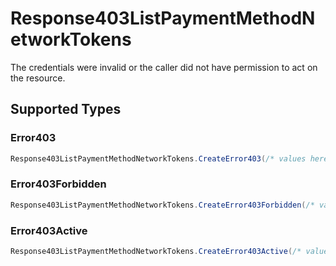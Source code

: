 # Response403ListPaymentMethodNetworkTokens

The credentials were invalid or the caller did not have permission to act on the resource.


## Supported Types

### Error403

```csharp
Response403ListPaymentMethodNetworkTokens.CreateError403(/* values here */);
```

### Error403Forbidden

```csharp
Response403ListPaymentMethodNetworkTokens.CreateError403Forbidden(/* values here */);
```

### Error403Active

```csharp
Response403ListPaymentMethodNetworkTokens.CreateError403Active(/* values here */);
```
